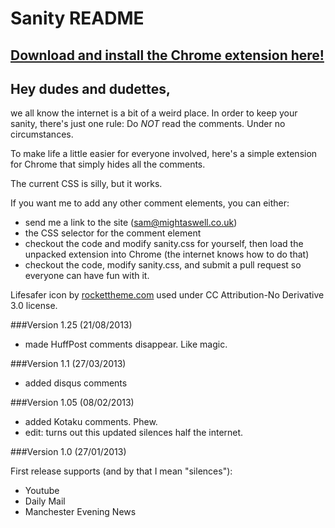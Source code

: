# Sanity README

## [Download and install the Chrome extension here!](https://chrome.google.com/webstore/detail/sanity/dlckpgnnfamhaifaaajcnbgjnjmbjgeg)


## Hey dudes and dudettes,

we all know the internet is a bit of a weird place. In order to keep your sanity, there's just one rule: Do *NOT* read the comments. Under no circumstances.

To make life a little easier for everyone involved, here's a simple extension for Chrome that simply hides all the comments.

The current CSS is silly, but it works.

If you want me to add any other comment elements, you can either:

* send me a link to the site (sam@mightaswell.co.uk)
* the CSS selector for the comment element
* checkout the code and modify sanity.css for yourself, then load the unpacked extension into Chrome (the internet knows how to do that)
* checkout the code, modify sanity.css, and submit a pull request so everyone can have fun with it.

Lifesafer icon by [rockettheme.com](http://www.rockettheme.com/) used under CC Attribution-No Derivative 3.0 license.

###Version 1.25 (21/08/2013)

* made HuffPost comments disappear. Like magic.

###Version 1.1 (27/03/2013)

* added disqus comments

###Version 1.05 (08/02/2013)

* added Kotaku comments. Phew.
* edit: turns out this updated silences half the internet.

###Version 1.0 (27/01/2013)

First release supports (and by that I mean "silences"):

* Youtube
* Daily Mail
* Manchester Evening News


